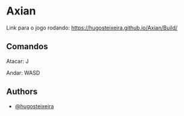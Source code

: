 
# Axian

Link para o jogo rodando: https://hugosteixeira.github.io/Axian/Build/







## Comandos

Atacar: J

Andar: WASD
## Authors

- [@hugosteixeira](https://www.github.com/hugosteixeira)

